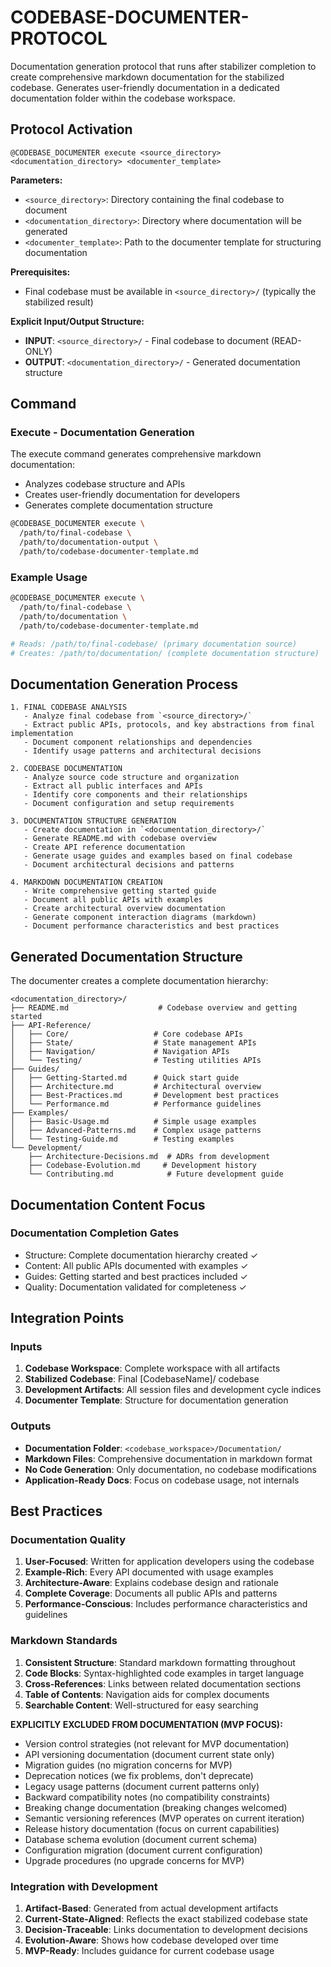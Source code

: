 # CODEBASE-DOCUMENTER-PROTOCOL

Documentation generation protocol that runs after stabilizer completion to create comprehensive markdown documentation for the stabilized codebase. Generates user-friendly documentation in a dedicated documentation folder within the codebase workspace.

## Protocol Activation

```text
@CODEBASE_DOCUMENTER execute <source_directory> <documentation_directory> <documenter_template>
```

**Parameters:**
- `<source_directory>`: Directory containing the final codebase to document
- `<documentation_directory>`: Directory where documentation will be generated
- `<documenter_template>`: Path to the documenter template for structuring documentation

**Prerequisites:**
- Final codebase must be available in `<source_directory>/` (typically the stabilized result)

**Explicit Input/Output Structure:**
- **INPUT**: `<source_directory>/` - Final codebase to document (READ-ONLY)
- **OUTPUT**: `<documentation_directory>/` - Generated documentation structure

## Command

### Execute - Documentation Generation

The execute command generates comprehensive markdown documentation:
- Analyzes codebase structure and APIs
- Creates user-friendly documentation for developers
- Generates complete documentation structure

```bash
@CODEBASE_DOCUMENTER execute \
  /path/to/final-codebase \
  /path/to/documentation-output \
  /path/to/codebase-documenter-template.md
```

### Example Usage

```bash
@CODEBASE_DOCUMENTER execute \
  /path/to/final-codebase \
  /path/to/documentation \
  /path/to/codebase-documenter-template.md

# Reads: /path/to/final-codebase/ (primary documentation source)
# Creates: /path/to/documentation/ (complete documentation structure)
```

## Documentation Generation Process

```text
1. FINAL CODEBASE ANALYSIS
   - Analyze final codebase from `<source_directory>/`
   - Extract public APIs, protocols, and key abstractions from final implementation
   - Document component relationships and dependencies
   - Identify usage patterns and architectural decisions
   
2. CODEBASE DOCUMENTATION
   - Analyze source code structure and organization
   - Extract all public interfaces and APIs
   - Identify core components and their relationships
   - Document configuration and setup requirements
   
3. DOCUMENTATION STRUCTURE GENERATION
   - Create documentation in `<documentation_directory>/`
   - Generate README.md with codebase overview
   - Create API reference documentation
   - Generate usage guides and examples based on final codebase
   - Document architectural decisions and patterns
   
4. MARKDOWN DOCUMENTATION CREATION
   - Write comprehensive getting started guide
   - Document all public APIs with examples
   - Create architectural overview documentation
   - Generate component interaction diagrams (markdown)
   - Document performance characteristics and best practices
```

## Generated Documentation Structure

The documenter creates a complete documentation hierarchy:

```
<documentation_directory>/
├── README.md                    # Codebase overview and getting started
├── API-Reference/
│   ├── Core/                   # Core codebase APIs
│   ├── State/                  # State management APIs
│   ├── Navigation/             # Navigation APIs
│   └── Testing/                # Testing utilities APIs
├── Guides/
│   ├── Getting-Started.md      # Quick start guide
│   ├── Architecture.md         # Architectural overview
│   ├── Best-Practices.md       # Development best practices
│   └── Performance.md          # Performance guidelines
├── Examples/
│   ├── Basic-Usage.md          # Simple usage examples
│   ├── Advanced-Patterns.md    # Complex usage patterns
│   └── Testing-Guide.md        # Testing examples
└── Development/
    ├── Architecture-Decisions.md  # ADRs from development
    ├── Codebase-Evolution.md     # Development history
    └── Contributing.md            # Future development guide
```

## Documentation Content Focus

### Documentation Completion Gates
- Structure: Complete documentation hierarchy created ✓
- Content: All public APIs documented with examples ✓
- Guides: Getting started and best practices included ✓
- Quality: Documentation validated for completeness ✓

## Integration Points

### Inputs
1. **Codebase Workspace**: Complete workspace with all artifacts
2. **Stabilized Codebase**: Final [CodebaseName]/ codebase
3. **Development Artifacts**: All session files and development cycle indices
4. **Documenter Template**: Structure for documentation generation

### Outputs
- **Documentation Folder**: `<codebase_workspace>/Documentation/`
- **Markdown Files**: Comprehensive documentation in markdown format
- **No Code Generation**: Only documentation, no codebase modifications
- **Application-Ready Docs**: Focus on codebase usage, not internals

## Best Practices

### Documentation Quality
1. **User-Focused**: Written for application developers using the codebase
2. **Example-Rich**: Every API documented with usage examples
3. **Architecture-Aware**: Explains codebase design and rationale
4. **Complete Coverage**: Documents all public APIs and patterns
5. **Performance-Conscious**: Includes performance characteristics and guidelines

### Markdown Standards
1. **Consistent Structure**: Standard markdown formatting throughout
2. **Code Blocks**: Syntax-highlighted code examples in target language
3. **Cross-References**: Links between related documentation sections
4. **Table of Contents**: Navigation aids for complex documents
5. **Searchable Content**: Well-structured for easy searching

**EXPLICITLY EXCLUDED FROM DOCUMENTATION (MVP FOCUS):**
- Version control strategies (not relevant for MVP documentation)
- API versioning documentation (document current state only)
- Migration guides (no migration concerns for MVP)
- Deprecation notices (we fix problems, don't deprecate)
- Legacy usage patterns (document current patterns only)
- Backward compatibility notes (no compatibility constraints)
- Breaking change documentation (breaking changes welcomed)
- Semantic versioning references (MVP operates on current iteration)
- Release history documentation (focus on current capabilities)
- Database schema evolution (document current schema)
- Configuration migration (document current configuration)
- Upgrade procedures (no upgrade concerns for MVP)

### Integration with Development
1. **Artifact-Based**: Generated from actual development artifacts
2. **Current-State-Aligned**: Reflects the exact stabilized codebase state
3. **Decision-Traceable**: Links documentation to development decisions
4. **Evolution-Aware**: Shows how codebase developed over time
5. **MVP-Ready**: Includes guidance for current codebase usage